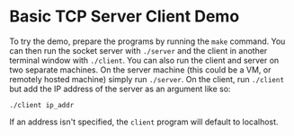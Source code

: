 # Basic TCP Server Client Demo
To try the demo, prepare the programs by running the `make` command. You can then run the socket server with `./server` and the client in another terminal window with `./client`. You can also run the client and server on two separate machines. On the server machine (this could be a VM, or remotely hosted machine) simply run `./server`. On the client, run `./client` but add the IP address of the server as an argument like so:
```
./client ip_addr
```
If an address isn't specified, the `client` program will default to localhost.